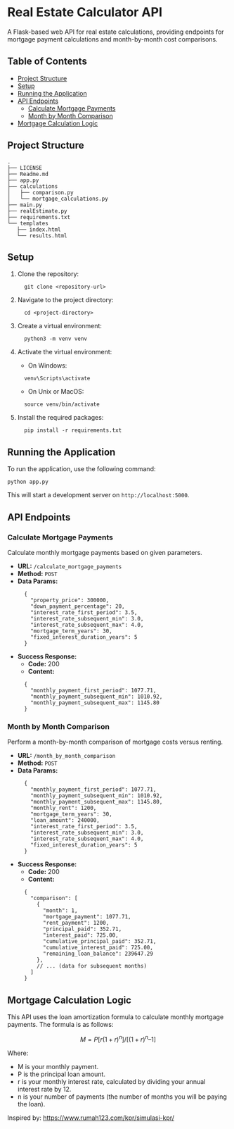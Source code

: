 # Real Estate Calculator API

A Flask-based web API for real estate calculations, providing endpoints for mortgage payment calculations and month-by-month cost comparisons.

## Table of Contents
- [Project Structure](#project-structure)
- [Setup](#setup)
- [Running the Application](#running-the-application)
- [API Endpoints](#api-endpoints)
    - [Calculate Mortgage Payments](#calculate-mortgage-payments)
    - [Month by Month Comparison](#month-by-month-comparison)
- [Mortgage Calculation Logic](#mortgage-calculation-logic)

## Project Structure
```
.
├── LICENSE
├── Readme.md
├── app.py
├── calculations
│   ├── comparison.py
│   └── mortgage_calculations.py
├── main.py
├── realEstimate.py
├── requirements.txt
└── templates
   ├── index.html
   └── results.html
```


## Setup

1. Clone the repository:
   ```
     git clone <repository-url>
   ```

2. Navigate to the project directory:
   ```
     cd <project-directory>
   ```

3. Create a virtual environment:
   ```
     python3 -m venv venv
   ```

4. Activate the virtual environment:
     - On Windows:
     ```
       venv\Scripts\activate
     ```
     - On Unix or MacOS:
     ```
       source venv/bin/activate
     ```

5. Install the required packages:
   ```
     pip install -r requirements.txt
   ```

## Running the Application

To run the application, use the following command:

```
python app.py
```

This will start a development server on `http://localhost:5000`.

## API Endpoints

### Calculate Mortgage Payments

Calculate monthly mortgage payments based on given parameters.

- **URL:** `/calculate_mortgage_payments`
- **Method:** `POST`
- **Data Params:**
  ```
    {
      "property_price": 300000,
      "down_payment_percentage": 20,
      "interest_rate_first_period": 3.5,
      "interest_rate_subsequent_min": 3.0,
      "interest_rate_subsequent_max": 4.0,
      "mortgage_term_years": 30,
      "fixed_interest_duration_years": 5
    }
  ```
- **Success Response:**
    - **Code:** 200
    - **Content:**
    ```
      {
        "monthly_payment_first_period": 1077.71,
        "monthly_payment_subsequent_min": 1010.92,
        "monthly_payment_subsequent_max": 1145.80
      }
    ```

### Month by Month Comparison

Perform a month-by-month comparison of mortgage costs versus renting.

- **URL:** `/month_by_month_comparison`
- **Method:** `POST`
- **Data Params:**
  ```
    {
      "monthly_payment_first_period": 1077.71,
      "monthly_payment_subsequent_min": 1010.92,
      "monthly_payment_subsequent_max": 1145.80,
      "monthly_rent": 1200,
      "mortgage_term_years": 30,
      "loan_amount": 240000,
      "interest_rate_first_period": 3.5,
      "interest_rate_subsequent_min": 3.0,
      "interest_rate_subsequent_max": 4.0,
      "fixed_interest_duration_years": 5
    }
  ```
- **Success Response:**
    - **Code:** 200
    - **Content:**
    ```
      {
        "comparison": [
          {
            "month": 1,
            "mortgage_payment": 1077.71,
            "rent_payment": 1200,
            "principal_paid": 352.71,
            "interest_paid": 725.00,
            "cumulative_principal_paid": 352.71,
            "cumulative_interest_paid": 725.00,
            "remaining_loan_balance": 239647.29
          },
          // ... (data for subsequent months)
        ]
      }
    ```

## Mortgage Calculation Logic

This API uses the loan amortization formula to calculate monthly mortgage payments. The formula is as follows:


$$M = P[r(1+r)^n]/[(1+r)^n – 1]$$


Where:
- M is your monthly payment.
- P is the principal loan amount.
- r is your monthly interest rate, calculated by dividing your annual interest rate by 12.
- n is your number of payments (the number of months you will be paying the loan).

Inspired by: https://www.rumah123.com/kpr/simulasi-kpr/
